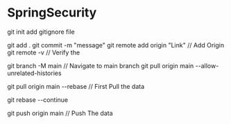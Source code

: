 # SpringSecurity

git init add gitignore file

git add . git commit -m "message" git remote add origin "Link" // Add Origin git remote -v // Verify the

git branch -M main // Navigate to main branch
git pull origin main --allow-unrelated-histories

git pull origin main --rebase // First Pull the data

git rebase --continue

git push origin main // Push The data
